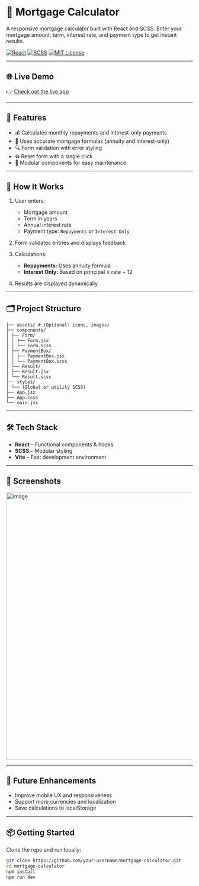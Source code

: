 # 🏡 Mortgage Calculator

A responsive mortgage calculator built with React and SCSS. Enter your mortgage amount, term, interest rate, and payment type to get instant results.

[![React](https://img.shields.io/badge/Built_with-React-blue?logo=react)](https://react.dev/) [![SCSS](https://img.shields.io/badge/Styled_with-SCSS-pink?logo=sass)](https://sass-lang.com/) [![MIT License](https://img.shields.io/badge/License-MIT-green.svg)](LICENSE)

---

## 🌐 Live Demo

👉 [Check out the live app](https://mortgage-calculator-two-psi.vercel.app/)

<!-- Replace with your actual deployed URL -->

---

## 🚀 Features

- 💰 Calculates monthly repayments and interest-only payments
- 🧮 Uses accurate mortgage formulas (annuity and interest-only)
- 🔍 Form validation with error styling
- ♻️ Reset form with a single click
- 🧩 Modular components for easy maintenance

---

## 🧠 How It Works

1. User enters:

   - Mortgage amount
   - Term in years
   - Annual interest rate
   - Payment type: `Repayments` or `Interest Only`

2. Form validates entries and displays feedback

3. Calculations:

   - **Repayments:** Uses annuity formula
   - **Interest Only:** Based on principal × rate ÷ 12

4. Results are displayed dynamically

---

## 🗂️ Project Structure

```
├── assets/ # (Optional: icons, images)
├── components/
│ ├── Form/
│ │ ├── Form.jsx
│ │ └── Form.scss
│ ├── PaymentBox/
│ │ ├── PaymentBox.jsx
│ │ └── PaymentBox.scss
│ └── Result/
│ ├── Result.jsx
│ └── Result.scss
├── styles/
│ └── (Global or utility SCSS)
├── App.jsx
├── App.scss
└── main.jsx
```

---

## 🛠️ Tech Stack

- **React** – Functional components & hooks
- **SCSS** – Modular styling
- **Vite** – Fast development environment

---

## 📸 Screenshots

<img width="722" alt="image" src="https://github.com/user-attachments/assets/30d90fd6-03dc-4b7d-8ddc-ca6137361906" />

---

## 🧪 Future Enhancements

- Improve mobile UX and responsiveness
- Support more currencies and localization
- Save calculations to localStorage

---

## 📦 Getting Started

Clone the repo and run locally:

```bash
git clone https://github.com/your-username/mortgage-calculator.git
cd mortgage-calculator
npm install
npm run dev
```
